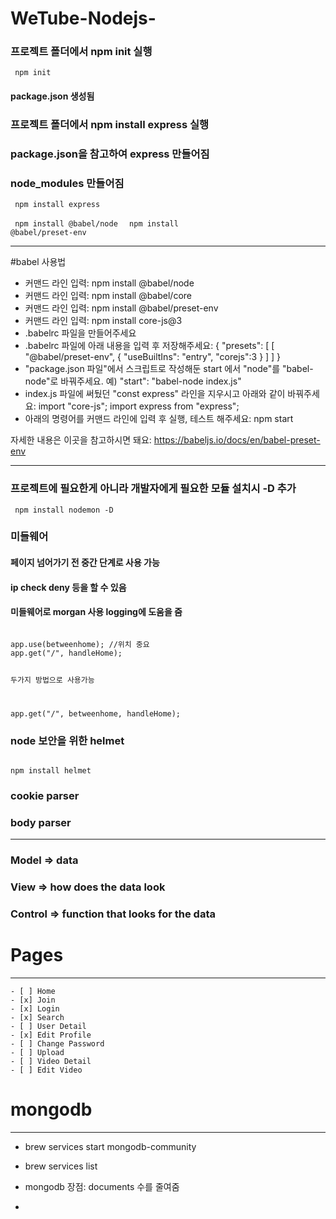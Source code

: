 #  WeTube-Nodejs-

### 프로젝트 폴더에서 npm init 실행
<code> npm init </code>

#### package.json 생성됨

### 프로젝트 폴더에서 npm install express 실행
### package.json을 참고하여 express 만들어짐
### node_modules 만들어짐


<code> npm install express </code>

<code> npm install @babel/node </code>
<code> npm install @babel/preset-env </code>

------------------------
#babel 사용법

* 커맨드 라인 입력:
npm install @babel/node
* 커맨드 라인 입력:
npm install @babel/core
* 커맨드 라인 입력:
npm install @babel/preset-env
* 커맨드 라인 입력:
npm install core-js@3
* .babelrc 파일을 만들어주세요
* .babelrc 파일에 아래 내용을 입력 후 저장해주세요:
{
"presets": [
[
"@babel/preset-env",
{
"useBuiltIns": "entry",
"corejs":3
}
]
]
}
* "package.json 파일"에서 스크립트로 작성해둔 start 에서 "node"를 "babel-node"로 바꿔주세요.
예) "start": "babel-node index.js"
* index.js 파일에 써뒀던 "const express" 라인을 지우시고 아래와 같이 바꿔주세요:
import "core-js";
import express from "express";
* 아래의 명령어를 커맨드 라인에 입력 후 실행, 테스트 해주세요:
npm start


자세한 내용은 이곳을 참고하시면 돼요: https://babeljs.io/docs/en/babel-preset-env

-------------

### 프로젝트에 필요한게 아니라 개발자에게 필요한 모듈 설치시 -D 추가

<code> npm install nodemon -D </code>



### 미들웨어
#### 페이지 넘어가기 전 중간 단계로 사용 가능
#### ip check deny 등을 할 수 있음
#### 미들웨어로 morgan 사용 logging에 도움을 줌
<code> 
app.use(betweenhome); //위치 중요
app.get("/", handleHome);

두가지 방법으로 사용가능

app.get("/", betweenhome, handleHome);
</code>


### node 보안을 위한 helmet
<code>
npm install helmet
</code>

### cookie parser

### body parser



---------------------
### Model => data
### View => how does the data look
### Control => function that looks for the data


# Pages 

---------

    - [ ] Home
    - [x] Join
    - [x] Login
    - [x] Search
    - [ ] User Detail
    - [x] Edit Profile
    - [ ] Change Password
    - [ ] Upload
    - [ ] Video Detail
    - [ ] Edit Video


# mongodb

-----

 - brew services start mongodb-community
 - brew services list

 - mongodb 장점: documents 수를 줄여줌
 - 